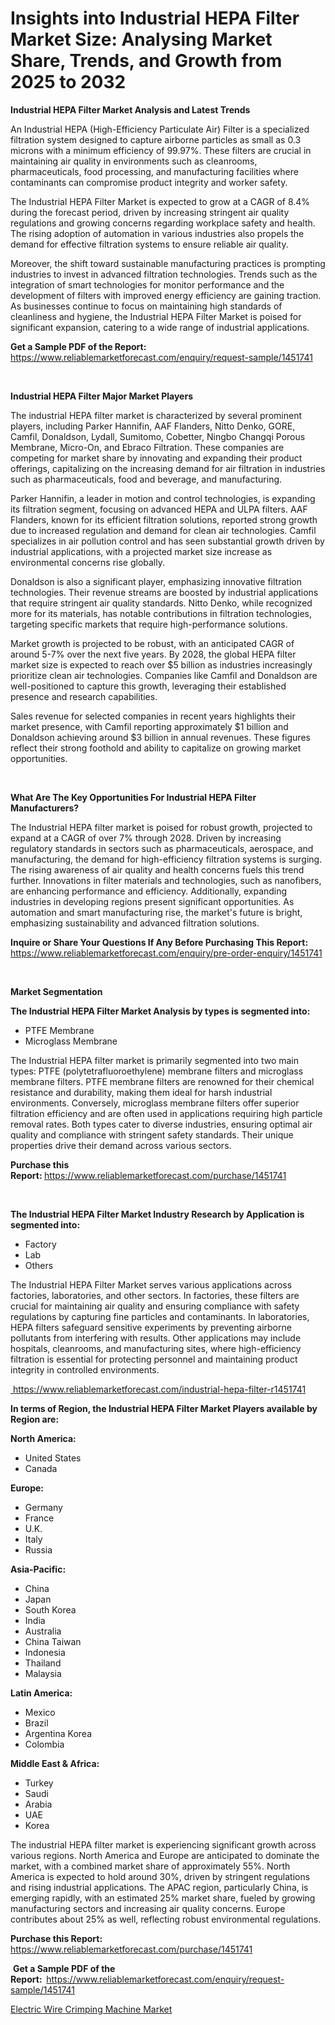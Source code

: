 <p><h1>Insights into Industrial HEPA Filter Market Size: Analysing Market Share, Trends, and Growth from 2025 to 2032</h1></p><p><strong>Industrial HEPA Filter Market Analysis and Latest Trends</strong></p>
<p><p>An Industrial HEPA (High-Efficiency Particulate Air) Filter is a specialized filtration system designed to capture airborne particles as small as 0.3 microns with a minimum efficiency of 99.97%. These filters are crucial in maintaining air quality in environments such as cleanrooms, pharmaceuticals, food processing, and manufacturing facilities where contaminants can compromise product integrity and worker safety.</p><p>The Industrial HEPA Filter Market is expected to grow at a CAGR of 8.4% during the forecast period, driven by increasing stringent air quality regulations and growing concerns regarding workplace safety and health. The rising adoption of automation in various industries also propels the demand for effective filtration systems to ensure reliable air quality. </p><p>Moreover, the shift toward sustainable manufacturing practices is prompting industries to invest in advanced filtration technologies. Trends such as the integration of smart technologies for monitor performance and the development of filters with improved energy efficiency are gaining traction. As businesses continue to focus on maintaining high standards of cleanliness and hygiene, the Industrial HEPA Filter Market is poised for significant expansion, catering to a wide range of industrial applications.</p></p>
<p><strong>Get a Sample PDF of the Report:&nbsp;</strong> <a href="https://www.reliablemarketforecast.com/enquiry/request-sample/1451741?utm_campaign=1108&utm_medium=2&utm_source=Github&utm_content=ia&utm_term=17022025&utm_id=industrial-hepa-filter">https://www.reliablemarketforecast.com/enquiry/request-sample/1451741</a></p>
<p>&nbsp;</p>
<p><strong>Industrial HEPA Filter Major Market Players</strong></p>
<p><p>The industrial HEPA filter market is characterized by several prominent players, including Parker Hannifin, AAF Flanders, Nitto Denko, GORE, Camfil, Donaldson, Lydall, Sumitomo, Cobetter, Ningbo Changqi Porous Membrane, Micro-On, and Ebraco Filtration. These companies are competing for market share by innovating and expanding their product offerings, capitalizing on the increasing demand for air filtration in industries such as pharmaceuticals, food and beverage, and manufacturing.</p><p>Parker Hannifin, a leader in motion and control technologies, is expanding its filtration segment, focusing on advanced HEPA and ULPA filters. AAF Flanders, known for its efficient filtration solutions, reported strong growth due to increased regulation and demand for clean air technologies. Camfil specializes in air pollution control and has seen substantial growth driven by industrial applications, with a projected market size increase as environmental concerns rise globally.</p><p>Donaldson is also a significant player, emphasizing innovative filtration technologies. Their revenue streams are boosted by industrial applications that require stringent air quality standards. Nitto Denko, while recognized more for its materials, has notable contributions in filtration technologies, targeting specific markets that require high-performance solutions.</p><p>Market growth is projected to be robust, with an anticipated CAGR of around 5-7% over the next five years. By 2028, the global HEPA filter market size is expected to reach over $5 billion as industries increasingly prioritize clean air technologies. Companies like Camfil and Donaldson are well-positioned to capture this growth, leveraging their established presence and research capabilities.</p><p>Sales revenue for selected companies in recent years highlights their market presence, with Camfil reporting approximately $1 billion and Donaldson achieving around $3 billion in annual revenues. These figures reflect their strong foothold and ability to capitalize on growing market opportunities.</p></p>
<p>&nbsp;</p>
<p><strong>What Are The Key Opportunities For Industrial HEPA Filter Manufacturers?</strong></p>
<p><p>The Industrial HEPA filter market is poised for robust growth, projected to expand at a CAGR of over 7% through 2028. Driven by increasing regulatory standards in sectors such as pharmaceuticals, aerospace, and manufacturing, the demand for high-efficiency filtration systems is surging. The rising awareness of air quality and health concerns fuels this trend further. Innovations in filter materials and technologies, such as nanofibers, are enhancing performance and efficiency. Additionally, expanding industries in developing regions present significant opportunities. As automation and smart manufacturing rise, the market's future is bright, emphasizing sustainability and advanced filtration solutions.</p></p>
<p><strong>Inquire or Share Your Questions If Any Before Purchasing This Report:</strong> <a href="https://www.reliablemarketforecast.com/enquiry/pre-order-enquiry/1451741?utm_campaign=1108&utm_medium=2&utm_source=Github&utm_content=ia&utm_term=17022025&utm_id=industrial-hepa-filter">https://www.reliablemarketforecast.com/enquiry/pre-order-enquiry/1451741</a></p>
<p>&nbsp;</p>
<p><strong>Market Segmentation</strong></p>
<p><strong>The Industrial HEPA Filter Market Analysis by types is segmented into:</strong></p>
<p><ul><li>PTFE Membrane</li><li>Microglass Membrane</li></ul></p>
<p><p>The Industrial HEPA filter market is primarily segmented into two main types: PTFE (polytetrafluoroethylene) membrane filters and microglass membrane filters. PTFE membrane filters are renowned for their chemical resistance and durability, making them ideal for harsh industrial environments. Conversely, microglass membrane filters offer superior filtration efficiency and are often used in applications requiring high particle removal rates. Both types cater to diverse industries, ensuring optimal air quality and compliance with stringent safety standards. Their unique properties drive their demand across various sectors.</p></p>
<p><strong>Purchase this Report:&nbsp;</strong><a href="https://www.reliablemarketforecast.com/purchase/1451741?utm_campaign=1108&utm_medium=2&utm_source=Github&utm_content=ia&utm_term=17022025&utm_id=industrial-hepa-filter">https://www.reliablemarketforecast.com/purchase/1451741</a></p>
<p>&nbsp;</p>
<p><strong>The Industrial HEPA Filter Market Industry Research by Application is segmented into:</strong></p>
<p><ul><li>Factory</li><li>Lab</li><li>Others</li></ul></p>
<p><p>The Industrial HEPA Filter Market serves various applications across factories, laboratories, and other sectors. In factories, these filters are crucial for maintaining air quality and ensuring compliance with safety regulations by capturing fine particles and contaminants. In laboratories, HEPA filters safeguard sensitive experiments by preventing airborne pollutants from interfering with results. Other applications may include hospitals, cleanrooms, and manufacturing sites, where high-efficiency filtration is essential for protecting personnel and maintaining product integrity in controlled environments.</p></p>
<p><a href="https://www.reliablemarketforecast.com/industrial-hepa-filter-r1451741?utm_campaign=1108&utm_medium=2&utm_source=Github&utm_content=ia&utm_term=17022025&utm_id=industrial-hepa-filter">&nbsp;https://www.reliablemarketforecast.com/industrial-hepa-filter-r1451741</a></p>
<p><strong>In terms of Region, the Industrial HEPA Filter Market Players available by Region are:</strong></p>
<p>
    <p> <strong> North America: </strong>
        <ul>
            <li>United States</li>
            <li>Canada</li>
        </ul>
        </p> 
    <p> <strong> Europe: </strong>
        <ul>
            <li>Germany</li>
            <li>France</li>
            <li>U.K.</li>
            <li>Italy</li>
            <li>Russia</li>
        </ul>
        </p> 
    <p> <strong> Asia-Pacific: </strong>
        <ul>
            <li>China</li>
            <li>Japan</li>
            <li>South Korea</li>
            <li>India</li>
            <li>Australia</li>
            <li>China Taiwan</li>
            <li>Indonesia</li>
            <li>Thailand</li>
            <li>Malaysia</li>
        </ul>
        </p> 
    <p> <strong> Latin America: </strong>
        <ul>
            <li>Mexico</li>
            <li>Brazil</li>
            <li>Argentina Korea</li>
            <li>Colombia</li>
        </ul>
        </p> 
    <p> <strong> Middle East & Africa: </strong>
        <ul>
            <li>Turkey</li>
            <li>Saudi</li>
            <li>Arabia</li>
            <li>UAE</li>
            <li>Korea</li>
        </ul>
    </p>
    </p>
<p><p>The industrial HEPA filter market is experiencing significant growth across various regions. North America and Europe are anticipated to dominate the market, with a combined market share of approximately 55%. North America is expected to hold around 30%, driven by stringent regulations and rising industrial applications. The APAC region, particularly China, is emerging rapidly, with an estimated 25% market share, fueled by growing manufacturing sectors and increasing air quality concerns. Europe contributes about 25% as well, reflecting robust environmental regulations.</p></p>
<p><strong>Purchase this Report: </strong><a href="https://www.reliablemarketforecast.com/purchase/1451741?utm_campaign=1108&utm_medium=2&utm_source=Github&utm_content=ia&utm_term=17022025&utm_id=industrial-hepa-filter">https://www.reliablemarketforecast.com/purchase/1451741</a></p>
<p>&nbsp;<strong>Get a Sample PDF of the Report:&nbsp;&nbsp;</strong><a href="https://www.reliablemarketforecast.com/enquiry/request-sample/1451741?utm_campaign=1108&utm_medium=2&utm_source=Github&utm_content=ia&utm_term=17022025&utm_id=industrial-hepa-filter">https://www.reliablemarketforecast.com/enquiry/request-sample/1451741</a></p>
<p><strong></strong></p>
<p><p><a href="https://github.com/CliffMedina6/Market-Research-Report-List-7/blob/main/electric-wire-crimping-machine-market.md?utm_campaign=1108&utm_medium=2&utm_source=Github&utm_content=ia&utm_term=17022025&utm_id=industrial-hepa-filter">Electric Wire Crimping Machine Market</a></p></p>